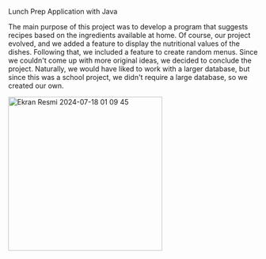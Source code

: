 Lunch Prep Application with Java

The main purpose of this project was to develop a program that suggests recipes based on the ingredients available at home. Of course, our project evolved, and we added a feature to display the nutritional values of the dishes. Following that, we included a feature to create random menus. Since we couldn't come up with more original ideas, we decided to conclude the project. Naturally, we would have liked to work with a larger database, but since this was a school project, we didn't require a large database, so we created our own.

<img width="311" alt="Ekran Resmi 2024-07-18 01 09 45" src="https://github.com/user-attachments/assets/38917911-aa46-4cc9-8586-6b2675e65d94">
